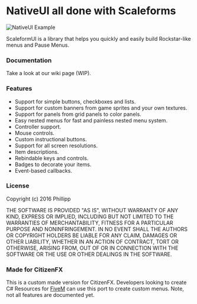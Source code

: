 # NativeUI all done with Scaleforms
![NativeUI Example](https://i.imgur.com/EtR18jZ.png)

ScaleformUI is a library that helps you quickly and easily build Rockstar-like menus and Pause Menus.

### Documentation
Take a look at our wiki page (WIP).

### Features
* Support for simple buttons, checkboxes and lists.
* Support for custom banners from game sprites and your own textures.
* Support for panels from grid panels to color panels.
* Easy nested menus for fast and painless nested menu system.
* Controller support.
* Mouse controls.
* Custom instructional buttons.
* Support for all screen resolutions.
* Item descriptions.
* Rebindable keys and controls.
* Badges to decorate your items.
* Event-based callbacks.

### License
Copyright (c) 2016 Phillipp

THE SOFTWARE IS PROVIDED "AS IS", WITHOUT WARRANTY OF ANY KIND, EXPRESS OR IMPLIED, INCLUDING BUT NOT LIMITED TO THE WARRANTIES OF MERCHANTABILITY, FITNESS FOR A PARTICULAR PURPOSE AND NONINFRINGEMENT. IN NO EVENT SHALL THE AUTHORS OR COPYRIGHT HOLDERS BE LIABLE FOR ANY CLAIM, DAMAGES OR OTHER LIABILITY, WHETHER IN AN ACTION OF CONTRACT, TORT OR OTHERWISE, ARISING FROM, OUT OF OR IN CONNECTION WITH THE SOFTWARE OR THE USE OR OTHER DEALINGS IN THE SOFTWARE.

### Made for CitizenFX
This is a custom made version for CitizenFX. 
Developers looking to create C# Resources for [FiveM](https://fivem.net/) can use this port to create custom menus.
Note, not all features are documented yet.
